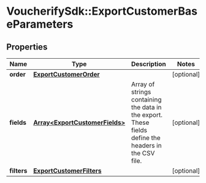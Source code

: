 # VoucherifySdk::ExportCustomerBaseParameters

## Properties

| Name | Type | Description | Notes |
| ---- | ---- | ----------- | ----- |
| **order** | [**ExportCustomerOrder**](ExportCustomerOrder.md) |  | [optional] |
| **fields** | [**Array&lt;ExportCustomerFields&gt;**](ExportCustomerFields.md) | Array of strings containing the data in the export. These fields define the headers in the CSV file. | [optional] |
| **filters** | [**ExportCustomerFilters**](ExportCustomerFilters.md) |  | [optional] |

